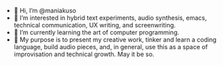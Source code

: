 - 👋 Hi, I’m @maniakuso
- 👀 I’m interested in hybrid text experiments, audio synthesis, emacs, technical communication, UX writing, and screenwriting. 
- 🌱 I’m currently learning the art of computer programming. 
- 🌱 My purpose is to present my creative work, tinker and learn a coding language, build audio pieces, and, in general, use this as a space of improvisation and technical growth. May it be so. 

<!---
maniakuso/maniakuso is a ✨ special ✨ repository because its `README.md` (this file) appears on your GitHub profile.
You can click the Preview link to take a look at your changes.
--->
